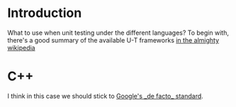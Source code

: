 # Introduction #
What to use when unit testing under the different languages? To begin with, there's a good summary of the available U-T frameworks [in the almighty wikipedia](http://en.wikipedia.org/wiki/List_of_unit_testing_frameworks)

# C++ #
I think in this case we should stick to [Google's \_de facto\_ standard](http://code.google.com/p/googletest/).
